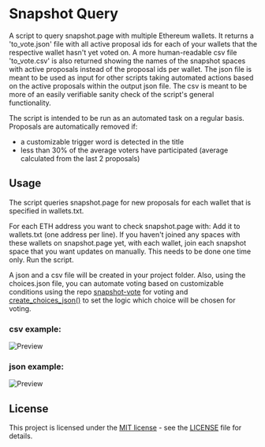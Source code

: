 # Snapshot Query


A script to query snapshot.page with multiple Ethereum wallets. It returns a 'to_vote.json'
file with all active proposal ids for each of your wallets that the respective wallet hasn't
yet voted on.
A more human-readable csv file 'to_vote.csv' is also returned showing the names of
the snapshot spaces with active proposals instead of the proposal ids per wallet.
The json file is meant to be used as input for other scripts taking automated actions
based on the active proposals within the output json file.
The csv is meant to be more of an easily verifiable sanity check of the script's
general functionality.

The script is intended to be run as an automated task on a regular basis.
Proposals are automatically removed if:
- a customizable trigger word is detected in the title
- less than 30% of the average voters have participated (average calculated from the last 2 proposals)


## Usage

The script queries snapshot.page for new proposals for each wallet that is
specified in wallets.txt.

For each ETH address you want to check snapshot.page with:
Add it to wallets.txt (one address per line).
If you haven't joined any spaces with these wallets on snapshot.page yet,
with each wallet, join each snapshot space that you want updates on manually.
This needs to be done one time only.
Run the script.

A json and a csv file will be created in your project folder. Also, using the choices.json
file, you can automate voting based on customizable conditions using the repo [snapshot-vote](https://github.com/al-matty/snapshot-vote)
for voting and [create_choices_json()](https://github.com/al-matty/snapshot-query/blob/main/functions.py#:~:text=function_name)
to set the logic which choice will be chosen for voting.

### csv example:


![Preview](https://github.com/al-matty/snapshot-voter/blob/main/csv_example.png)


### json example:


![Preview](https://github.com/al-matty/snapshot-voter/blob/main/json_example.png)


## License

This project is licensed under the [MIT license](https://github.com/al-matty/telegram-merch-bot/blob/main/LICENSE) - see the [LICENSE](https://github.com/al-matty/snapshot-voter/blob/main/LICENSE) file for details.
